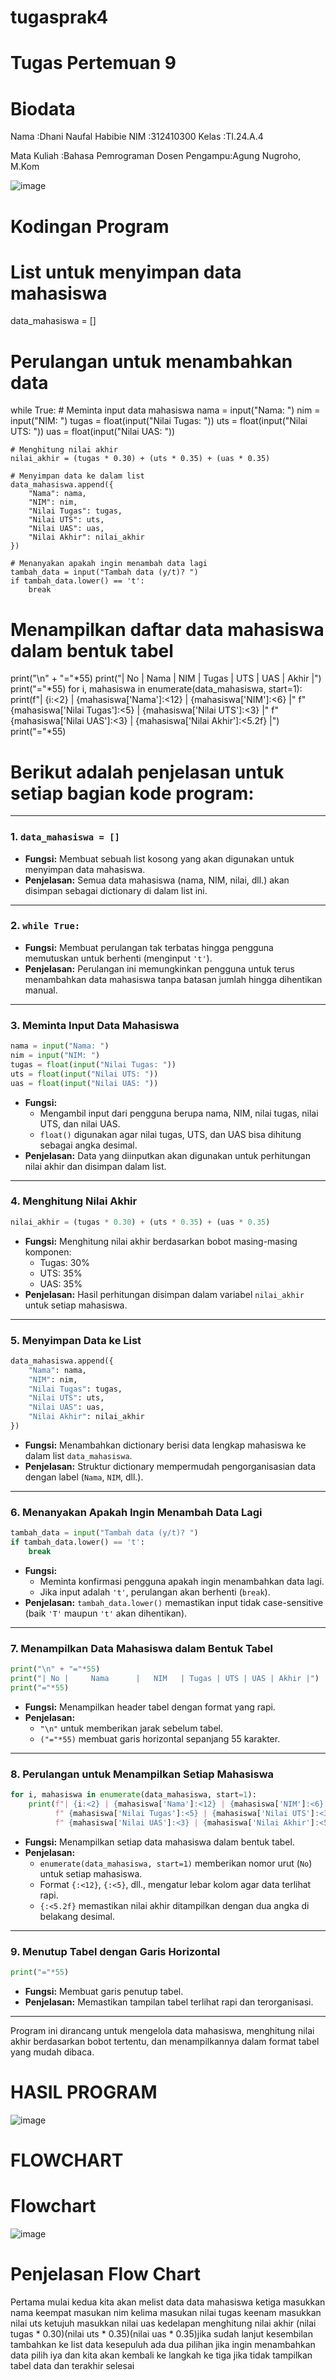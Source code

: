 # tugasprak4
# Tugas Pertemuan 9
# Biodata
Nama  :Dhani Naufal Habibie
NIM   :312410300
Kelas :TI.24.A.4

Mata Kuliah   :Bahasa Pemrograman
Dosen Pengampu:Agung Nugroho, M.Kom

![image](https://github.com/user-attachments/assets/cb42ba27-4641-4684-b2d4-b6a2c7019348)


# Kodingan Program
# List untuk menyimpan data mahasiswa
data_mahasiswa = []

# Perulangan untuk menambahkan data
while True:
    # Meminta input data mahasiswa
    nama = input("Nama: ")
    nim = input("NIM: ")
    tugas = float(input("Nilai Tugas: "))
    uts = float(input("Nilai UTS: "))
    uas = float(input("Nilai UAS: "))
    
    # Menghitung nilai akhir
    nilai_akhir = (tugas * 0.30) + (uts * 0.35) + (uas * 0.35)
    
    # Menyimpan data ke dalam list
    data_mahasiswa.append({
        "Nama": nama,
        "NIM": nim,
        "Nilai Tugas": tugas,
        "Nilai UTS": uts,
        "Nilai UAS": uas,
        "Nilai Akhir": nilai_akhir
    })
    
    # Menanyakan apakah ingin menambah data lagi
    tambah_data = input("Tambah data (y/t)? ")
    if tambah_data.lower() == 't':
        break

# Menampilkan daftar data mahasiswa dalam bentuk tabel
print("\n" + "="*55)
print("| No |     Nama      |   NIM   | Tugas | UTS | UAS | Akhir |")
print("="*55)
for i, mahasiswa in enumerate(data_mahasiswa, start=1):
    print(f"| {i:<2} | {mahasiswa['Nama']:<12} | {mahasiswa['NIM']:<6} |"
          f" {mahasiswa['Nilai Tugas']:<5} | {mahasiswa['Nilai UTS']:<3} |"
          f" {mahasiswa['Nilai UAS']:<3} | {mahasiswa['Nilai Akhir']:<5.2f} |")
print("="*55)


# Berikut adalah penjelasan untuk setiap bagian kode program:

---

### 1. **`data_mahasiswa = []`**
   - **Fungsi:** Membuat sebuah list kosong yang akan digunakan untuk menyimpan data mahasiswa.
   - **Penjelasan:** Semua data mahasiswa (nama, NIM, nilai, dll.) akan disimpan sebagai dictionary di dalam list ini.

---

### 2. **`while True:`**
   - **Fungsi:** Membuat perulangan tak terbatas hingga pengguna memutuskan untuk berhenti (menginput `'t'`).
   - **Penjelasan:** Perulangan ini memungkinkan pengguna untuk terus menambahkan data mahasiswa tanpa batasan jumlah hingga dihentikan manual.

---

### 3. **Meminta Input Data Mahasiswa**
   ```python
   nama = input("Nama: ")
   nim = input("NIM: ")
   tugas = float(input("Nilai Tugas: "))
   uts = float(input("Nilai UTS: "))
   uas = float(input("Nilai UAS: "))
   ```
   - **Fungsi:**
     - Mengambil input dari pengguna berupa nama, NIM, nilai tugas, nilai UTS, dan nilai UAS.
     - `float()` digunakan agar nilai tugas, UTS, dan UAS bisa dihitung sebagai angka desimal.
   - **Penjelasan:** Data yang diinputkan akan digunakan untuk perhitungan nilai akhir dan disimpan dalam list.

---

### 4. **Menghitung Nilai Akhir**
   ```python
   nilai_akhir = (tugas * 0.30) + (uts * 0.35) + (uas * 0.35)
   ```
   - **Fungsi:** Menghitung nilai akhir berdasarkan bobot masing-masing komponen:
     - Tugas: 30%
     - UTS: 35%
     - UAS: 35%
   - **Penjelasan:** Hasil perhitungan disimpan dalam variabel `nilai_akhir` untuk setiap mahasiswa.

---

### 5. **Menyimpan Data ke List**
   ```python
   data_mahasiswa.append({
       "Nama": nama,
       "NIM": nim,
       "Nilai Tugas": tugas,
       "Nilai UTS": uts,
       "Nilai UAS": uas,
       "Nilai Akhir": nilai_akhir
   })
   ```
   - **Fungsi:** Menambahkan dictionary berisi data lengkap mahasiswa ke dalam list `data_mahasiswa`.
   - **Penjelasan:** Struktur dictionary mempermudah pengorganisasian data dengan label (`Nama`, `NIM`, dll.).

---

### 6. **Menanyakan Apakah Ingin Menambah Data Lagi**
   ```python
   tambah_data = input("Tambah data (y/t)? ")
   if tambah_data.lower() == 't':
       break
   ```
   - **Fungsi:**
     - Meminta konfirmasi pengguna apakah ingin menambahkan data lagi.
     - Jika input adalah `'t'`, perulangan akan berhenti (`break`).
   - **Penjelasan:** `tambah_data.lower()` memastikan input tidak case-sensitive (baik `'T'` maupun `'t'` akan dihentikan).

---

### 7. **Menampilkan Data Mahasiswa dalam Bentuk Tabel**
   ```python
   print("\n" + "="*55)
   print("| No |     Nama      |   NIM   | Tugas | UTS | UAS | Akhir |")
   print("="*55)
   ```
   - **Fungsi:** Menampilkan header tabel dengan format yang rapi.
   - **Penjelasan:** 
     - `"\n"` untuk memberikan jarak sebelum tabel.
     - `("="*55)` membuat garis horizontal sepanjang 55 karakter.

---

### 8. **Perulangan untuk Menampilkan Setiap Mahasiswa**
   ```python
   for i, mahasiswa in enumerate(data_mahasiswa, start=1):
       print(f"| {i:<2} | {mahasiswa['Nama']:<12} | {mahasiswa['NIM']:<6} |"
             f" {mahasiswa['Nilai Tugas']:<5} | {mahasiswa['Nilai UTS']:<3} |"
             f" {mahasiswa['Nilai UAS']:<3} | {mahasiswa['Nilai Akhir']:<5.2f} |")
   ```
   - **Fungsi:** Menampilkan setiap data mahasiswa dalam bentuk tabel.
   - **Penjelasan:** 
     - `enumerate(data_mahasiswa, start=1)` memberikan nomor urut (`No`) untuk setiap mahasiswa.
     - Format `{:<12}`, `{:<5}`, dll., mengatur lebar kolom agar data terlihat rapi.
     - `{:<5.2f}` memastikan nilai akhir ditampilkan dengan dua angka di belakang desimal.

---

### 9. **Menutup Tabel dengan Garis Horizontal**
   ```python
   print("="*55)
   ```
   - **Fungsi:** Membuat garis penutup tabel.
   - **Penjelasan:** Memastikan tampilan tabel terlihat rapi dan terorganisasi.

--- 

Program ini dirancang untuk mengelola data mahasiswa, menghitung nilai akhir berdasarkan bobot tertentu, dan menampilkannya dalam format tabel yang mudah dibaca.

# HASIL PROGRAM
![image](https://github.com/user-attachments/assets/0c17a29e-033b-4491-b4f9-75a2e9644569)


# FLOWCHART

# Flowchart
![image](https://github.com/user-attachments/assets/36afe717-4fea-466b-b51a-93ea6b740b26)


# Penjelasan Flow Chart
Pertama mulai
kedua kita akan melist data data mahasiswa
ketiga masukkan nama
keempat masukan nim
kelima masukan nilai tugas
keenam masukkan nilai uts
ketujuh masukkan nilai uas
kedelapan menghitung nilai akhir (nilai tugas * 0.30)(nilai uts * 0.35)(nilai uas * 0.35)jika sudah lanjut
kesembilan tambahkan ke list data
kesepuluh ada dua pilihan jika ingin menambahkan data pilih iya dan kita akan kembali ke langkah ke tiga jika tidak tampilkan tabel data dan terakhir selesai

